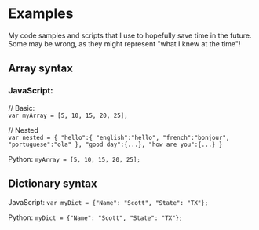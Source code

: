 # Examples
My code samples and scripts that I use to hopefully save time in the future. Some may be wrong, as they might represent "what I knew at the time"!

## Array syntax
### JavaScript: 
// Basic:\
`var myArray = [5, 10, 15, 20, 25];`

// Nested\
`var nested = {
    "hello":{
        "english":"hello",
        "french":"bonjour",
        "portuguese":"ola"
    },
    "good day":{...},
    "how are you":{...}
}`

Python: `myArray = [5, 10, 15, 20, 25];`

## Dictionary syntax
JavaScript: `var myDict = {"Name": "Scott", "State": "TX"};`

Python: `myDict = {"Name": "Scott", "State": "TX"};`

